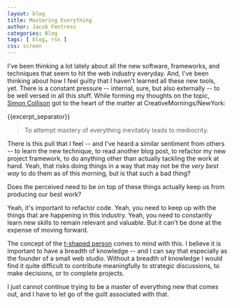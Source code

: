 ```yaml
---
layout: blog
title: Mastering Everything
author: Jacob Fentress
categories: Blog
tags: [ blog, rss ]
css: screen
---
```


I've been thinking a lot lately about all the new software, frameworks, and techniques that seem to hit the web industry everyday. And, I've been thinking about how I feel guilty that I haven't learned all these new tools, yet. There is a constant pressure -- internal, sure, but also externally -- to be well versed in all this stuff. While forming my thoughts on the topic, [Simon Collison](http://blog.creativemornings.com/post/60543163433/to-attempt-mastery-of-everything-inevitably-leads) got to the heart of the matter at CreativeMornings/NewYork:

{{excerpt_separator}}

> To attempt mastery of everything inevitably leads to mediocrity.

There is this pull that I feel -- and I've heard a similar sentiment from others -- to learn the new technique, to read another blog post, to refactor my new project framework, to do anything other than actually tackling the work at hand. Yeah, that risks doing things in a way that may not be the *very best way* to do them as of this morning, but is that such a bad thing?

Does the perceived need to be on top of these things actually keep us from producing our best work?

Yeah, it's important to refactor code. Yeah, you need to keep up with the things that are happening in this industry. Yeah, you need to constantly learn new skills to remain relevant and valuable. But it can't be done at the expense of moving forward.

The concept of the [t-shaped person](http://en.wikipedia.org/wiki/T-shaped_skills) comes to mind with this. I believe it is important to have a breadth of knowledge -- and I can say that especially as the founder of a small web studio. Without a breadth of knowledge I would find it quite difficult to contribute meaningfully to strategic discussions, to make decisions, or to complete projects.

I just cannot continue trying to be a master of everything new that comes out, and I have to let go of the guilt associated with that.